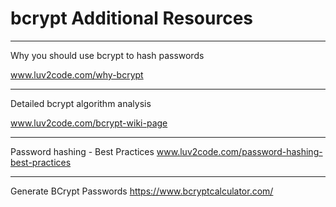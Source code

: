 # bcrypt Additional Resources


---

Why you should use bcrypt to hash passwords

www.luv2code.com/why-bcrypt

---

Detailed bcrypt algorithm analysis

www.luv2code.com/bcrypt-wiki-page

---

Password hashing - Best Practices
www.luv2code.com/password-hashing-best-practices

---

Generate BCrypt Passwords
https://www.bcryptcalculator.com/